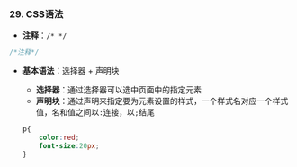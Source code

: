 ### 29. CSS语法

- **注释**：`/* */`

```css
/*注释*/
```

- **基本语法**：选择器 + 声明块

  - **选择器**：通过选择器可以选中页面中的指定元素
  - **声明块**：通过声明来指定要为元素设置的样式，一个样式名对应一个样式值，名和值之间以`:`连接，以`;`结尾

  ```css
  p{
      color:red;
      font-size:20px;
  }
  ```